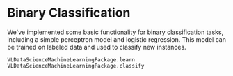 # Binary Classification
We've implemented some basic functionality for binary classification tasks, including a simple perceptron model and logistic regression. This model can be trained on labeled data and used to classify new instances.

```@docs
VLDataScienceMachineLearningPackage.learn
VLDataScienceMachineLearningPackage.classify
```